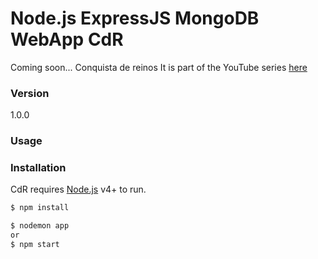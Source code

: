 # Node.js ExpressJS MongoDB WebApp CdR

Coming soon...
Conquista de reinos
It is part of the YouTube series [here](https://www.youtube.com/watch?v=Z1ktxiqyiLA)

### Version
1.0.0

### Usage


### Installation

CdR requires [Node.js](https://nodejs.org/) v4+ to run.

```sh
$ npm install
```

```sh
$ nodemon app
or
$ npm start
```